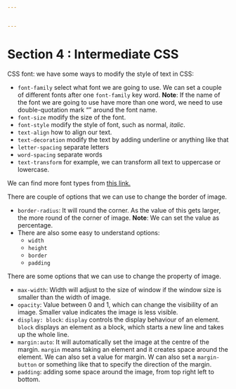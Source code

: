 ```yaml
---


---
```


<h1 id="section-4--intermediate-css">Section 4 : Intermediate CSS</h1>
<p>CSS font: we have some ways to modify the style of text in CSS:</p>
<ul>
<li><code>font-family</code> select what font we are going to use. We can set a couple of different fonts after one <code>font-family</code> key word. <strong>Note</strong>: If the name of the font we are going to use have more than one word, we need to use double-quotation mark “” around the font name.</li>
<li><code>font-size</code> modify the size of the font.</li>
<li><code>font-style</code> modify the style of font, such as normal, <em>italic</em>.</li>
<li><code>text-align</code> how to align our text.</li>
<li><code>text-decoration</code> modify the text by adding underline or anything like that</li>
<li><code>letter-spacing</code> separate letters</li>
<li><code>word-spacing</code> separate words</li>
<li><code>text-transform</code> for example, we can transform all text to uppercase or lowercase.</li>
</ul>
<p>We can find more font types from <a href="https://developers.google.com/fonts">this link.</a></p>
<p>There are couple of options that we can use to change the border of image.</p>
<ul>
<li><code>border-radius</code>: It will round the corner. As the value of this gets larger, the more round of the corner of image. <strong>Note</strong>: We can set the value as percentage.</li>
<li>There are also some easy to understand options:
<ul>
<li><code>width</code></li>
<li><code>height</code></li>
<li><code>border</code></li>
<li><code>padding</code></li>
</ul>
</li>
</ul>
<p>There are some options that we can use to change the property of image.</p>
<ul>
<li><code>max-width</code>: Width will adjust to the size of window if the window size is smaller than the width of image.</li>
<li><code>opacity</code>: Value between 0 and 1, which can change the visibility of an image. Smaller value indicates the image is less visible.</li>
<li><code>display: block</code>: <code>display</code> controls the display behaviour of an element. <code>block</code> displays an element as a block, which starts a new line and takes up the whole line.</li>
<li><code>margin:auto</code>: It will automatically set the image at the centre of the margin. <code>margin</code> means taking an element and it creates space around the element. We can also set a value for margin. W can also set a <code>margin-button</code> or something like that to specify the direction of the margin.</li>
<li><code>padding</code>: adding some space around the image, from top right left to bottom.</li>
</ul>

